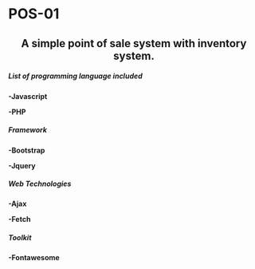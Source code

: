# POS-01
<center><h2><b>A simple point of sale system with inventory system.<b></h2></center>


<h5>List of programming language included</h5>
<p>-Javascript</p>
<p>-PHP</p>

<h5>Framework</h5>
<p>-Bootstrap</p>
<p>-Jquery</p>

<h5>Web Technologies</h5>
<p>-Ajax</p>
<p>-Fetch</p>

<h5>Toolkit</h5>
<p>-Fontawesome</p>





